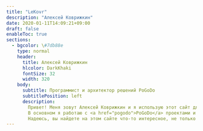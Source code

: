 ```yaml
---
title: "LeKovr"
description: "Алексей Коврижкин"
date: 2020-01-11T14:09:21+09:00
draft: false
enableToc: true
sections:
  - bgcolor: \#7db88e
    type: normal
    header:
      title: Алексей Коврижкин
      hlcolor: DarkKhaki
      fontSize: 32
      width: 320
    body:
      subtitle: Программист и архитектор решений PoGoDo
      subtitlePosition: left
      description: 
        Привет! Меня зовут Алексей Коврижкин и я использую этот сайт для публикации информации о моем профессиональном опыте.
        В основном я работаю с <a href="pogodo">PoGoDo</a> проектами и здесь вы можете увидеть, почему.<br />
        Надеюсь, вы найдете на этом сайте что-то интересное, не только мое <a href="/cv/">резюме</a>
---
```

